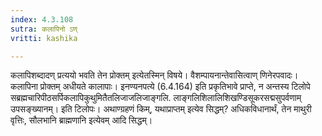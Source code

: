 ```yaml
---
index: 4.3.108
sutra: कलापिनो ऽण्
vritti: kashika

---
```

कलापिशब्दादण् प्रत्ययो भवति तेन प्रोक्तम् इत्येतस्मिन् विषये। वैशम्पायनान्तेवासित्वाण् णिनेरपवादः। कलापिना प्रोक्तम् अधीयते कालापाः। इनण्यनपत्ये (6.4.164) इति प्रकृतिभावे प्राप्ते, न अन्तस्य टिलोपे सब्रह्मचारिपीठसर्पिकलापिकुथुमितैतलिजाजलिजाङ्गलि. लाङ्गलिशिलालिशिखण्डिसूकरसद्मसुपर्वणाम् उपसङ्ख्यानम्। इति टिलोपः। अथाण्ग्रहणं किम्, यथाप्राप्तम् इत्येव सिद्धम्? अधिकविधानार्थं, तेन माथुरी वृत्तिः, सौलभानि ब्राह्मणानि इत्येवम् आदि सिद्धम्।